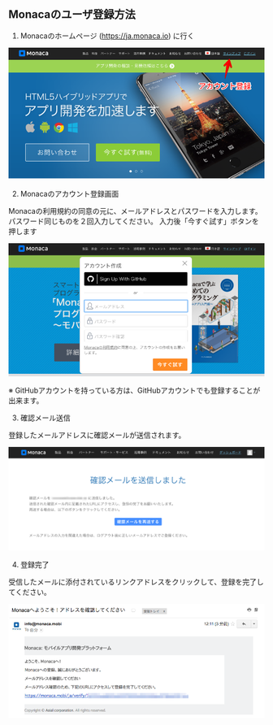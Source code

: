 ## Monacaのユーザ登録方法

1. Monacaのホームページ (<https://ja.monaca.io>) に行く

![](./images/200/monaca_registration_000.png)

2. Monacaのアカウント登録画面

Monacaの利用規約の同意の元に、メールアドレスとパスワードを入力します。
パスワード同じものを２回入力してください。
入力後「今すぐ試す」ボタンを押します

![](./images/200/monaca_registration_001.png)


※ GitHubアカウントを持っている方は、GitHubアカウントでも登録することが出来ます。

3. 確認メール送信

登録したメールアドレスに確認メールが送信されます。

![](./images/200/monaca_registration_002.png)


4. 登録完了

受信したメールに添付されているリンクアドレスをクリックして、登録を完了してください。

![](./images/200/monaca_registration_003.png)
